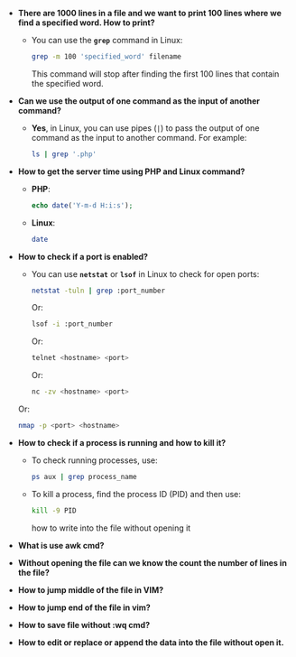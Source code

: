 - **There are 1000 lines in a file and we want to print 100 lines where we find a specified word. How to print?**
   - You can use the **`grep`** command in Linux:
     ```bash
     grep -m 100 'specified_word' filename
     ```
     This command will stop after finding the first 100 lines that contain the specified word.

- **Can we use the output of one command as the input of another command?**
   - **Yes**, in Linux, you can use pipes (`|`) to pass the output of one command as the input to another command. For example:
     ```bash
     ls | grep '.php'
     ```

- **How to get the server time using PHP and Linux command?**
   - **PHP**:
     ```php
     echo date('Y-m-d H:i:s');
     ```
   - **Linux**:
     ```bash
     date
     ```
- **How to check if a port is enabled?**
   - You can use **`netstat`** or **`lsof`** in Linux to check for open ports:
     ```bash
     netstat -tuln | grep :port_number
     ```
     Or:
     ```bash
     lsof -i :port_number
     ```
     Or:
     ```bash
     telnet <hostname> <port>
     ```
        Or:
     ```bash
     nc -zv <hostname> <port>
     ```
    Or:
     ```bash
     nmap -p <port> <hostname>
     ```

- **How to check if a process is running and how to kill it?**
   - To check running processes, use:
     ```bash
     ps aux | grep process_name
     ```
   - To kill a process, find the process ID (PID) and then use:
     ```bash
     kill -9 PID
     ```


     how to write into the file without opening it


- **What is use awk cmd?**
- **Without opening the file can we know the count the number of lines in the file?**
- **How to jump middle of the file in VIM?**
- **How to jump end of the file in vim?**
- **How to save file without :wq cmd?**
- **How to edit or replace or append the data into the file without open it.**